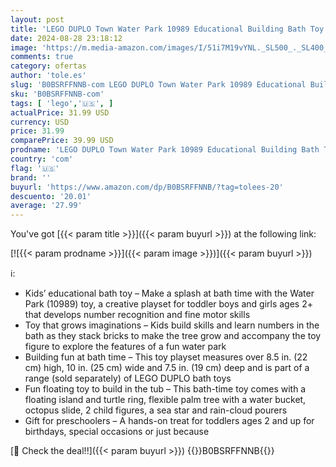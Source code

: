 ```yaml
---
layout: post
title: 'LEGO DUPLO Town Water Park 10989 Educational Building Bath Toy Set for Toddlers Ages 2+  Features a Floating Turtle Ring and Water Bucket to Encourage Imaginative Play in The Bath'
date: 2024-08-28 23:18:12
image: 'https://m.media-amazon.com/images/I/51i7M19vYNL._SL500_._SL400_.jpg'
comments: true
category: ofertas
author: 'tole.es'
slug: 'B0BSRFFNNB-com LEGO DUPLO Town Water Park 10989 Educational Building...'
sku: 'B0BSRFFNNB-com'
tags: [ 'lego','🇺🇸', ]
actualPrice: 31.99 USD
currency: USD
price: 31.99
comparePrice: 39.99 USD
prodname: 'LEGO DUPLO Town Water Park 10989 Educational Building Bath Toy Set for Toddlers Ages 2+  Features a Floating Turtle Ring and Water Bucket to Encourage Imaginative Play in The Bath'
country: 'com'
flag: '🇺🇸'
brand: ''
buyurl: 'https://www.amazon.com/dp/B0BSRFFNNB/?tag=tolees-20'
descuento: '20.01'
average: '27.99'
---
```


You've got [{{< param title >}}]({{< param buyurl >}}) at the following link:

[![{{< param prodname >}}]({{< param image >}})]({{< param buyurl >}})

ℹ️:

- Kids’ educational bath toy – Make a splash at bath time with the Water Park (10989) toy, a creative playset for toddler boys and girls ages 2+ that develops number recognition and fine motor skills
- Toy that grows imaginations – Kids build skills and learn numbers in the bath as they stack bricks to make the tree grow and accompany the toy figure to explore the features of a fun water park
- Building fun at bath time – This toy playset measures over 8.5 in. (22 cm) high, 10 in. (25 cm) wide and 7.5 in. (19 cm) deep and is part of a range (sold separately) of LEGO DUPLO bath toys
- Fun floating toy to build in the tub – This bath-time toy comes with a floating island and turtle ring, flexible palm tree with a water bucket, octopus slide, 2 child figures, a sea star and rain-cloud pourers
- Gift for preschoolers – A hands-on treat for toddlers ages 2 and up for birthdays, special occasions or just because

[🛒 Check the deal!!]({{< param buyurl >}})
{{<world>}}B0BSRFFNNB{{</world>}}
